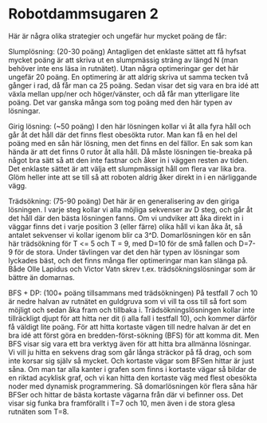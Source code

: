 # Robotdammsugaren 2

Här är några olika strategier och ungefär hur mycket poäng de får:

Slumplösning: (20-30 poäng)
Antagligen det enklaste sättet att få hyfsat mycket poäng är att skriva ut en slumpmässig sträng av längd N (man behöver inte ens läsa in rutnätet). Utan några optimeringar ger det här ungefär 20 poäng. En optimering är att aldrig skriva ut samma tecken två gånger i rad, då får man ca 25 poäng. Sedan visar det sig vara en bra idé att växla mellan upp/ner och höger/vänster, och då får man ytterligare lite poäng. Det var ganska många som tog poäng med den här typen av lösningar.

Girig lösning: (~50 poäng)
I den här lösningen kollar vi åt alla fyra håll och går åt det håll där det finns flest obesökta rutor. Man kan få en hel del poäng med en sån här lösning, men det finns en del fällor. En sak som kan hända är att det finns 0 rutor åt alla håll. Då måste lösningen tie-breaka på något bra sätt så att den inte fastnar och åker in i väggen resten av tiden. Det enklaste sättet är att välja ett slumpmässigt håll om flera var lika bra. Glöm heller inte att se till så att roboten aldrig åker direkt in i en närliggande vägg.

Trädsökning: (75-90 poäng)
Det här är en generalisering av den giriga lösningen. I varje steg kollar vi alla möjliga sekvenser av D steg, och går åt det håll där den bästa lösningen fanns. Om vi undviker att åka direkt in i väggar finns det i varje position 3 (eller färre) olika håll vi kan åka åt, så antalet sekvenser vi kollar igenom blir ca 3^D. Domarlösningen kör en sån här trädsökning för T <= 5 och T = 9, med D=10 för de små fallen och D=7-9 för de stora. Under tävlingen var det den här typen av lösningar som lyckades bäst, och det finns många fler optimeringar man kan slänga på. Både Olle Lapidus och Victor Vatn skrev t.ex. trädsökningslösningar som är bättre än domarnas.

BFS + DP: (100+ poäng tillsammans med trädsökningen)
På testfall 7 och 10 är nedre halvan av rutnätet en guldgruva som vi vill ta oss till så fort som möjligt och sedan åka fram och tillbaka i. Trädsökningslösningen kollar inte tillräckligt djupt för att hitta ner dit (i alla fall i testfall 10), och kommer därför få väldigt lite poäng. För att hitta kortaste vägen till nedre halvan är det en bra idé att först göra en bredden-först-sökning (BFS) för att komma dit. Men BFS visar sig vara ett bra verktyg även för att hitta bra allmänna lösningar. Vi vill ju hitta en sekvens drag som går långa sträckor på få drag, och som inte korsar sig själv så mycket. Och kortaste vägar som BFSen hittar är just såna. Om man tar alla kanter i grafen som finns i kortaste vägar så bildar de en riktad acyklisk graf, och vi kan hitta den kortaste väg med flest obesökta noder med dynamisk programmering. Så domarlösningen kör flera såna här BFSer och hittar de bästa kortaste vägarna från där vi befinner oss. Det visar sig funka bra framförallt i T=7 och 10, men även i de stora glesa rutnäten som T=8.
